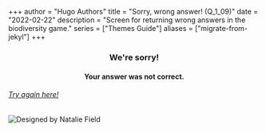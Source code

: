 +++
author = "Hugo Authors"
title = "Sorry, wrong answer! (Q_1_09)"
date = "2022-02-22"
description = "Screen for returning wrong answers in the biodiversity game."
series = ["Themes Guide"]
aliases = ["migrate-from-jekyl"]
+++

### <center> We're sorry! </center>
#### <center> Your answer was not correct. 
###### [Try again here!](https://biodivgame.github.io/archive/question-1_09/question-1_09/)

![Designed by Natalie Field](/img/nucifraga.jpg)
